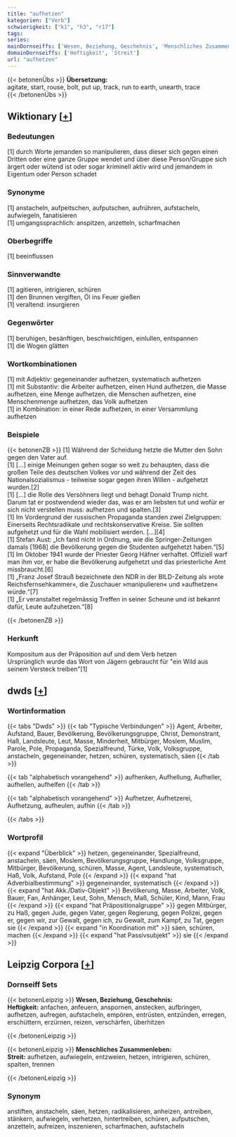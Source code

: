 ```yaml
---
title: "aufhetzen"
kategorien: ["Verb"]
schwierigkeit: ["k1", "h3", "r17"]
tags:
series:
mainDornseiffs: ['Wesen, Beziehung, Geschehnis', 'Menschliches Zusammenleben']
domainDornseiffs: ['Heftigkeit', 'Streit']
url: "aufhetzen"
---
```


{{< betonenÜbs >}}
**Übersetzung:**  
agitate, start, rouse, bolt, put up, track, run to earth, unearth, trace  
{{< /betonenÜbs >}}

## Wiktionary [[+](https://de.wiktionary.org/wiki/aufhetzen)]

### Bedeutungen
[1] durch Worte jemanden so manipulieren, dass dieser sich gegen einen Dritten oder eine ganze Gruppe wendet und über diese Person/Gruppe sich ärgert oder wütend ist oder sogar kriminell aktiv wird und jemandem in Eigentum oder Person schadet  

### Synonyme
[1] anstacheln, aufpeitschen, aufputschen, aufrühren, aufstacheln, aufwiegeln, fanatisieren  
[1] umgangssprachlich: anspitzen, anzetteln, scharfmachen  

### Oberbegriffe
[1] beeinflussen  

### Sinnverwandte
[1] agitieren, intrigieren, schüren  
[1] den Brunnen vergiften, Öl ins Feuer gießen  
[1] veraltend: insurgieren  

### Gegenwörter
[1] beruhigen, besänftigen, beschwichtigen, einlullen, entspannen  
[1] die Wogen glätten  

### Wortkombinationen
[1] mit Adjektiv: gegeneinander aufhetzen, systematisch aufhetzen  
[1] mit Substantiv: die Arbeiter aufhetzen, einen Hund aufhetzen, die Masse aufhetzen, eine Menge aufhetzen, die Menschen aufhetzen, eine Menschenmenge aufhetzen, das Volk aufhetzen  
[1] in Kombination: in einer Rede aufhetzen, in einer Versammlung aufhetzen  

### Beispiele
{{< betonenZB >}}
[1] Während der Scheidung hetzte die Mutter den Sohn gegen den Vater auf.  
[1] […] einige Meinungen gehen sogar so weit zu behaupten, dass die großen Teile des deutschen Volkes vor und während der Zeit des Nationalsozialismus - teilweise sogar gegen ihren Willen - aufgehetzt wurden.[2]  
[1] […] die Rolle des Versöhners liegt und behagt Donald Trump nicht. Darum tat er postwendend wieder das, was er am liebsten tut und wofür er sich nicht verstellen muss: aufhetzen und spalten.[3]  
[1] Im Vordergrund der russischen Propaganda standen zwei Zielgruppen: Einerseits Rechtsradikale und rechtskonservative Kreise. Sie sollten aufgehetzt und für die Wahl mobilisiert werden. […][4]  
[1] Stefan Aust: „Ich fand nicht in Ordnung, wie die Springer-Zeitungen damals [1968] die Bevölkerung gegen die Studenten aufgehetzt haben.“[5]  
[1] Im Oktober 1941 wurde der Priester Georg Häfner verhaftet. Offiziell warf man ihm vor, er habe die Bevölkerung aufgehetzt und das priesterliche Amt missbraucht.[6]  
[1] „Franz Josef Strauß bezeichnete den NDR in der BILD-Zeitung als »rote Reichsfernsehkammer«, die Zuschauer »manipulieren« und »aufhetzen« würde.“[7]  
[1] „Er veranstaltet regelmässig Treffen in seiner Scheune und ist bekannt dafür, Leute aufzuhetzen.“[8]  

{{< /betonenZB >}}
### Herkunft
Kompositum aus der Präposition auf und dem Verb hetzen  
Ursprünglich wurde das Wort von Jägern gebraucht für "ein Wild aus seinem Versteck treiben"[1]  



## dwds [[+](https://www.dwds.de/wb/aufhetzen)]

### Wortinformation
{{< tabs "Dwds" >}}
{{< tab "Typische Verbindungen" >}}
Agent, Arbeiter, Aufstand, Bauer, Bevölkerung, Bevölkerungsgruppe, Christ, Demonstrant, Haß, Landsleute, Leut, Masse, Minderheit, Mitbürger, Moslem, Muslim, Parole, Pole, Propaganda, Spezialfreund, Türke, Volk, Volksgruppe, anstacheln, gegeneinander, hetzen, schüren, systematisch, säen
{{< /tab >}}

{{< tab "alphabetisch vorangehend" >}}
aufhenken, Aufhellung, Aufheller, aufhellen, aufhelfen
{{< /tab >}}

{{< tab "alphabetisch vorangehend" >}}
Aufhetzer, Aufhetzerei, Aufhetzung, aufheulen, aufhin
{{< /tab >}}

{{< /tabs >}}

### Wortprofil
{{< expand "Überblick" >}} hetzen, gegeneinander, Spezialfreund, anstacheln, säen, Moslem, Bevölkerungsgruppe, Handlunge, Volksgruppe, Mitbürger, Bevölkerung, schüren, Masse, Agent, Landsleute, systematisch, Haß, Volk, Aufstand, Pole {{< /expand >}}
{{< expand "hat Adverbialbestimmung" >}} gegeneinander, systematisch {{< /expand >}}
{{< expand "hat Akk./Dativ-Objekt" >}} Bevölkerung, Masse, Arbeiter, Volk, Bauer, Fan, Anhänger, Leut, Sohn, Mensch, Maß, Schüler, Kind, Mann, Frau {{< /expand >}}
{{< expand "hat Präpositionalgruppe" >}} gegen Mitbürger, zu Haß, gegen Jude, gegen Vater, gegen Regierung, gegen Polizei, gegen er, gegen wir, zur Gewalt, gegen ich, zu Gewalt, zum Kampf, zu Tat, gegen sie {{< /expand >}}
{{< expand "in Koordination mit" >}} säen, schüren, machen {{< /expand >}}
{{< expand "hat Passivsubjekt" >}} sie {{< /expand >}}

## Leipzig Corpora [[+](https://corpora.uni-leipzig.de/en/res?word=aufhetzen&corpusId=deu_newscrawl-public_2018)]

### Dornseiff Sets
{{< betonenLeipzig >}}
**Wesen, Beziehung, Geschehnis:**  
**Heftigkeit:** anfachen, anfeuern, anspornen, anstecken, aufbringen, aufhetzen, aufregen, aufstacheln, empören, entrüsten, entzünden, erregen, erschüttern, erzürnen, reizen, verschärfen, überhitzen  

{{< /betonenLeipzig >}}


{{< betonenLeipzig >}}
**Menschliches Zusammenleben:**  
**Streit:** aufhetzen, aufwiegeln, entzweien, hetzen, intrigieren, schüren, spalten, trennen  

{{< /betonenLeipzig >}}

### Synonym
anstiften, anstacheln, säen, hetzen, radikalisieren, anheizen, antreiben, stänkern, aufwiegeln, verhetzen, hintertreiben, schüren, aufputschen, anzetteln, aufreizen, inszenieren, scharfmachen, aufstacheln

